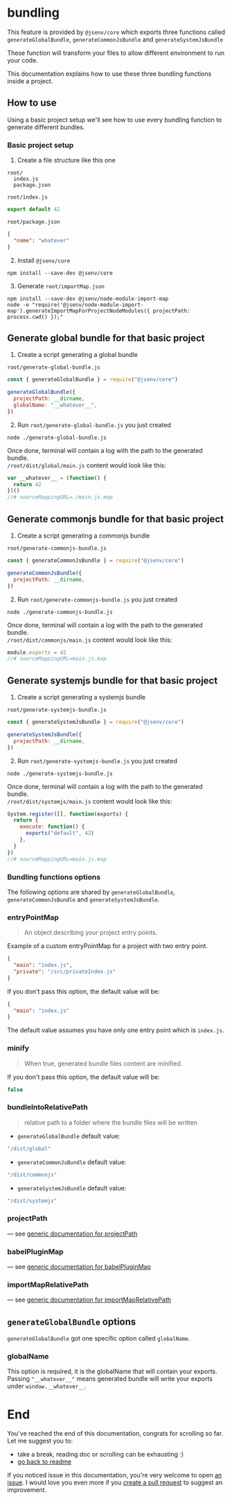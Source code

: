 # bundling

This feature is provided by `@jsenv/core` which exports three functions called `generateGlobalBundle`, `generateCommonJsBundle` and `generateSystemJsBundle`<br />

These function will transform your files to allow different environment to run your code.

This documentation explains how to use these three bundling functions inside a project.

## How to use

Using a basic project setup we'll see how to use every bundling function to generate different bundles.

### Basic project setup

1. Create a file structure like this one

```
root/
  index.js
  package.json
```

`root/index.js`

```js
export default 42
```

`root/package.json`

```json
{
  "name": "whatever"
}
```

2. Install `@jsenv/core`

```shell
npm install --save-dev @jsenv/core
```

3. Generate `root/importMap.json`

```shell
npm install --save-dev @jsenv/node-module-import-map
node -e "require('@jsenv/node-module-import-map').generateImportMapForProjectNodeModules({ projectPath: process.cwd() });"
```

## Generate global bundle for that basic project

1. Create a script generating a global bundle

`root/generate-global-bundle.js`

```js
const { generateGlobalBundle } = require("@jsenv/core")

generateGlobalBundle({
  projectPath: __dirname,
  globalName: "__whatever__",
})
```

2. Run `root/generate-global-bundle.js` you just created

```shell
node ./generate-global-bundle.js
```

Once done, terminal will contain a log with the path to the generated bundle.<br />
`/root/dist/global/main.js` content would look like this:

```js
var __whatever__ = (function() {
  return 42
})()
//# sourceMappingURL=./main.js.map
```

## Generate commonjs bundle for that basic project

1. Create a script generating a commonjs bundle

`root/generate-commonjs-bundle.js`

```js
const { generateCommonJsBundle } = require("@jsenv/core")

generateCommonJsBundle({
  projectPath: __dirname,
})
```

2. Run `root/generate-commonjs-bundle.js` you just created

```shell
node ./generate-commonjs-bundle.js
```

Once done, terminal will contain a log with the path to the generated bundle.<br />
`/root/dist/commonjs/main.js` content would look like this:

```js
module.exports = 42
//# sourceMappingURL=main.js.map
```

## Generate systemjs bundle for that basic project

1. Create a script generating a systemjs bundle

`root/generate-systemjs-bundle.js`

```js
const { generateSystemJsBundle } = require("@jsenv/core")

generateSystemJsBundle({
  projectPath: __dirname,
})
```

2. Run `root/generate-systemjs-bundle.js` you just created

```shell
node ./generate-systemjs-bundle.js
```

Once done, terminal will contain a log with the path to the generated bundle.<br />
`/root/dist/systemjs/main.js` content would look like this:

```js
System.register([], function(exports) {
  return {
    execute: function() {
      exports("default", 42)
    },
  }
})
//# sourceMappingURL=main.js.map
```

### Bundling functions options

The following options are shared by `generateGlobalBundle`, `generateCommonJsBundle` and `generateSystemJsBundle`.

### entryPointMap

> An object describing your project entry points.

Example of a custom entryPointMap for a project with two entry point.

```json
{
  "main": "index.js",
  "private": "/src/privateIndex.js"
}
```

If you don't pass this option, the default value will be:

```json
{
  "main": "index.js"
}
```

The default value assumes you have only one entry point which is `index.js`.

### minify

> When true, generated bundle files content are minified.

If you don't pass this option, the default value will be:

```js
false
```

### bundleIntoRelativePath

> relative path to a folder where the bundle files will be written

- `generateGlobalBundle` default value:

```js
"/dist/global"
```

- `generateCommonJsBundle` default value:

```js
"/dist/commonjs"
```

- `generateSystemJsBundle` default value:

```js
"/dist/systemjs"
```

### projectPath

— see [generic documentation for projectPath](../shared-options/shared-options.md#projectpath)

### babelPluginMap

— see [generic documentation for babelPluginMap](../shared-options/shared-options.md#babelpluginmap)

### importMapRelativePath

— see [generic documentation for importMapRelativePath](../shared-options/shared-options.md#importmaprelativepath)

## `generateGlobalBundle` options

`generateGlobalBundle` got one specific option called `globalName`.<br />

### globalName

This option is required, it is the globalName that will contain your exports.<br />
Passing `"__whatever__"` means generated bundle will write your exports under `window.__whatever__`.

# End

You've reached the end of this documentation, congrats for scrolling so far.<br />
Let me suggest you to:

- take a break, reading doc or scrolling can be exhausting :)
- [go back to readme](../../README.md#how-to-use)

If you noticed issue in this documentation, you're very welcome to open [an issue](https://github.com/jsenv/jsenv-core/issues). I would love you even more if you [create a pull request](https://github.com/jsenv/jsenv-core/pulls) to suggest an improvement.
